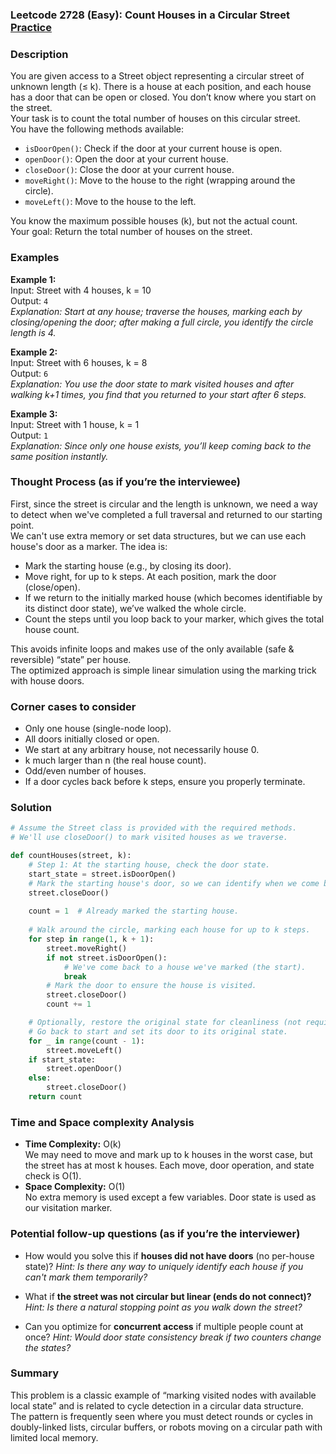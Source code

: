 ### Leetcode 2728 (Easy): Count Houses in a Circular Street [Practice](https://leetcode.com/problems/count-houses-in-a-circular-street)

### Description  
You are given access to a Street object representing a circular street of unknown length (≤ k). There is a house at each position, and each house has a door that can be open or closed. You don’t know where you start on the street.  
Your task is to count the total number of houses on this circular street.  
You have the following methods available:
- `isDoorOpen()`: Check if the door at your current house is open.
- `openDoor()`: Open the door at your current house.
- `closeDoor()`: Close the door at your current house.
- `moveRight()`: Move to the house to the right (wrapping around the circle).
- `moveLeft()`: Move to the house to the left.

You know the maximum possible houses (k), but not the actual count.    
Your goal: Return the total number of houses on the street.

### Examples  

**Example 1:**  
Input: Street with 4 houses, k = 10  
Output: `4`  
*Explanation: Start at any house; traverse the houses, marking each by closing/opening the door; after making a full circle, you identify the circle length is 4.*

**Example 2:**  
Input: Street with 6 houses, k = 8  
Output: `6`  
*Explanation: You use the door state to mark visited houses and after walking k+1 times, you find that you returned to your start after 6 steps.*

**Example 3:**  
Input: Street with 1 house, k = 1  
Output: `1`  
*Explanation: Since only one house exists, you’ll keep coming back to the same position instantly.*

### Thought Process (as if you’re the interviewee)  
First, since the street is circular and the length is unknown, we need a way to detect when we've completed a full traversal and returned to our starting point.  
We can't use extra memory or set data structures, but we can use each house's door as a marker. The idea is:
- Mark the starting house (e.g., by closing its door).
- Move right, for up to k steps. At each position, mark the door (close/open).
- If we return to the initially marked house (which becomes identifiable by its distinct door state), we’ve walked the whole circle.
- Count the steps until you loop back to your marker, which gives the total house count.

This avoids infinite loops and makes use of the only available (safe & reversible) “state” per house.  
The optimized approach is simple linear simulation using the marking trick with house doors.

### Corner cases to consider  
- Only one house (single-node loop).
- All doors initially closed or open.
- We start at any arbitrary house, not necessarily house 0.
- k much larger than n (the real house count).
- Odd/even number of houses.
- If a door cycles back before k steps, ensure you properly terminate.

### Solution

```python
# Assume the Street class is provided with the required methods.
# We'll use closeDoor() to mark visited houses as we traverse.

def countHouses(street, k):
    # Step 1: At the starting house, check the door state.
    start_state = street.isDoorOpen()
    # Mark the starting house's door, so we can identify when we come back.
    street.closeDoor()
    
    count = 1  # Already marked the starting house.
    
    # Walk around the circle, marking each house for up to k steps.
    for step in range(1, k + 1):
        street.moveRight()
        if not street.isDoorOpen():
            # We've come back to a house we've marked (the start).
            break
        # Mark the door to ensure the house is visited.
        street.closeDoor()
        count += 1

    # Optionally, restore the original state for cleanliness (not required unless specified).
    # Go back to start and set its door to its original state.
    for _ in range(count - 1):
        street.moveLeft()
    if start_state:
        street.openDoor()
    else:
        street.closeDoor()
    return count
```

### Time and Space complexity Analysis  

- **Time Complexity:** O(k)  
  We may need to move and mark up to k houses in the worst case, but the street has at most k houses. Each move, door operation, and state check is O(1).
- **Space Complexity:** O(1)  
  No extra memory is used except a few variables. Door state is used as our visitation marker.

### Potential follow-up questions (as if you’re the interviewer)  

- How would you solve this if **houses did not have doors** (no per-house state)?
  *Hint: Is there any way to uniquely identify each house if you can't mark them temporarily?*

- What if **the street was not circular but linear (ends do not connect)?**
  *Hint: Is there a natural stopping point as you walk down the street?*

- Can you optimize for **concurrent access** if multiple people count at once?
  *Hint: Would door state consistency break if two counters change the states?*

### Summary
This problem is a classic example of “marking visited nodes with available local state” and is related to cycle detection in a circular data structure.  
The pattern is frequently seen where you must detect rounds or cycles in doubly-linked lists, circular buffers, or robots moving on a circular path with limited local memory.